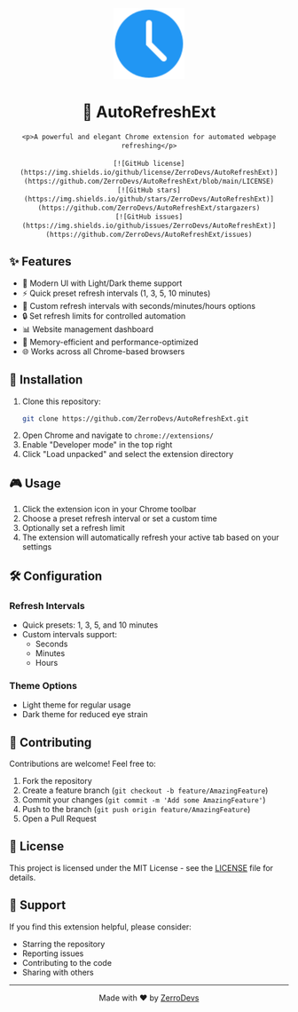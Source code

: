 <div align="center">
	<img src="icons/icon48.svg" alt="AutoRefreshExt Logo" width="128" height="128">
	<h1>🔄 AutoRefreshExt</h1>
	
	<p>A powerful and elegant Chrome extension for automated webpage refreshing</p>

	[![GitHub license](https://img.shields.io/github/license/ZerroDevs/AutoRefreshExt)](https://github.com/ZerroDevs/AutoRefreshExt/blob/main/LICENSE)
	[![GitHub stars](https://img.shields.io/github/stars/ZerroDevs/AutoRefreshExt)](https://github.com/ZerroDevs/AutoRefreshExt/stargazers)
	[![GitHub issues](https://img.shields.io/github/issues/ZerroDevs/AutoRefreshExt)](https://github.com/ZerroDevs/AutoRefreshExt/issues)
</div>

## ✨ Features

- 🎨 Modern UI with Light/Dark theme support
- ⚡ Quick preset refresh intervals (1, 3, 5, 10 minutes)
- 🎯 Custom refresh intervals with seconds/minutes/hours options
- 🔒 Set refresh limits for controlled automation
- 📊 Website management dashboard
- 💪 Memory-efficient and performance-optimized
- 🌐 Works across all Chrome-based browsers

## 🚀 Installation

1. Clone this repository:
   ```bash
   git clone https://github.com/ZerroDevs/AutoRefreshExt.git
   ```
2. Open Chrome and navigate to `chrome://extensions/`
3. Enable "Developer mode" in the top right
4. Click "Load unpacked" and select the extension directory

## 🎮 Usage

1. Click the extension icon in your Chrome toolbar
2. Choose a preset refresh interval or set a custom time
3. Optionally set a refresh limit
4. The extension will automatically refresh your active tab based on your settings

## 🛠️ Configuration

### Refresh Intervals
- Quick presets: 1, 3, 5, and 10 minutes
- Custom intervals support:
	- Seconds
	- Minutes
	- Hours

### Theme Options
- Light theme for regular usage
- Dark theme for reduced eye strain

## 🤝 Contributing

Contributions are welcome! Feel free to:

1. Fork the repository
2. Create a feature branch (`git checkout -b feature/AmazingFeature`)
3. Commit your changes (`git commit -m 'Add some AmazingFeature'`)
4. Push to the branch (`git push origin feature/AmazingFeature`)
5. Open a Pull Request

## 📝 License

This project is licensed under the MIT License - see the [LICENSE](LICENSE) file for details.

## 🌟 Support

If you find this extension helpful, please consider:
- Starring the repository
- Reporting issues
- Contributing to the code
- Sharing with others

---

<div align="center">
	Made with ❤️ by <a href="https://github.com/ZerroDevs">ZerroDevs</a>
</div>